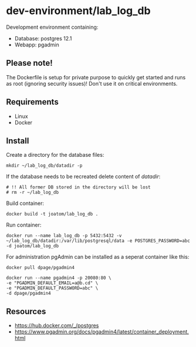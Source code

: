 # dev-environment/lab_log_db
Development environment containing:
- Database: postgres 12.1
- Webapp: pgadmin

## Please note!
The Dockerfile is setup for private purpose to quickly get started and runs as root (ignoring security issues)! Don't use it on critical environments.

## Requirements
- Linux
- Docker

## Install
Create a directory for the database files:

    mkdir ~/lab_log_db/datadir -p
    
If the database needs to be recreated delete content of *datadir*:
    
    # !! All former DB stored in the directory will be lost
    # rm -r ~/lab_log_db

Build container:

    docker build -t joatom/lab_log_db .
    
Run container:
    
    docker run --name lab_log_db -p 5432:5432 -v ~/lab_log_db/datadir:/var/lib/postgresql/data -e POSTGRES_PASSWORD=abc -d joatom/lab_log_db

For administration pgAdmin can be installed as a seperat container like this:

    docker pull dpage/pgadmin4
    
    docker run --name pgadmin4 -p 20080:80 \
    -e "PGADMIN_DEFAULT_EMAIL=a@b.cd" \
    -e "PGADMIN_DEFAULT_PASSWORD=abc" \
    -d dpage/pgadmin4
    
    
## Resources
- https://hub.docker.com/_/postgres
- https://www.pgadmin.org/docs/pgadmin4/latest/container_deployment.html
